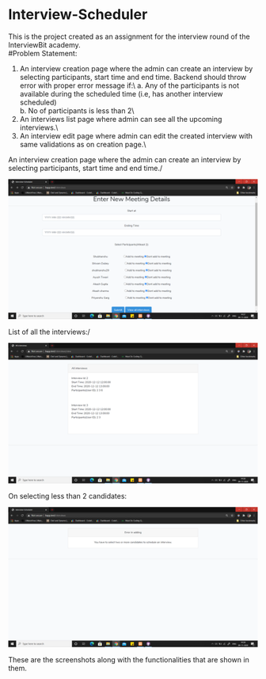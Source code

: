 # Interview-Scheduler

This is the project created as an assignment for the interview round of the InterviewBit academy.\
#Problem Statement:
1. An interview creation page where the admin can create an interview by selecting participants, start time and end time. Backend should throw error with proper error message if:\ 
  a. Any of the participants is not available during the scheduled time (i.e, has another interview scheduled)\
  b. No of participants is less than 2\
2. An interviews list page where admin can see all the upcoming interviews.\
3. An interview edit page where admin can edit the created interview with same validations as on creation page.\

An interview creation page where the admin can create an interview by selecting participants, start time and end time./

<img src= "https://github.com/shubhanshu29/Interview-Scheduler/blob/master/Screenshots/Screenshot%20(59).png">

List of all the interviews:/

<img src= "https://github.com/shubhanshu29/Interview-Scheduler/blob/master/Screenshots/Screenshot%20(60).png">

On selecting less than 2 candidates:

<img src=" https://github.com/shubhanshu29/Interview-Scheduler/blob/master/Screenshots/Screenshot%20(61).png">

These are the screenshots along with the functionalities that are shown in them.

